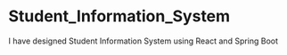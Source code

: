 # Student_Information_System
I have designed Student Information System using React and Spring Boot
